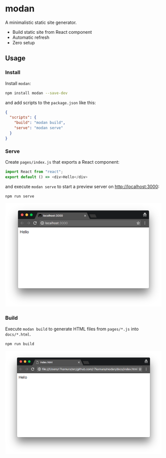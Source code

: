 # modan

A minimalistic static site generator.

- Build static site from React component
- Automatic refresh
- Zero setup

## Usage

### Install

Install `modan`:

```bash
npm install modan --save-dev
```

and add scripts to the `package.json` like this:

```json
{
  "scripts": {
    "build": "modan build",
    "serve": "modan serve"
  }
}
```

### Serve

Create `pages/index.js` that exports a React component:

```javascript
import React from "react";
export default () => <div>Hello</div>
```

and execute `modan serve` to start a preview server on [http://localhost:3000](http://localhost:3000):

```bash
npm run serve
```

![image](/images/screenshot-serve.png)

### Build

Execute `modan build` to generate HTML files from `pages/*.js` into `docs/*.html`.

```bash
npm run build
```

![image](/images/screenshot-build.png)
